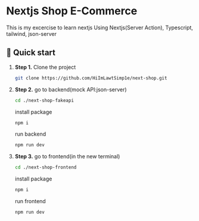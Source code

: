 # Nextjs Shop E-Commerce

This is my excercise to learn nextjs
Using Nextjs(Server Action), Typescript, tailwind, json-server

## 🚀 Quick start

1.  **Step 1.**
    Clone the project
    ```sh
    git clone https://github.com/HiImLawtSimp1e/next-shop.git
    ```
1.  **Step 2.**
    go to backend(mock API:json-server)
    ```sh
    cd ./next-shop-fakeapi
    ```
    install package
    ```sh
    npm i
    ```
    run backend
    ```sh
    npm run dev
    ```
 1. **Step 3.**
    go to frontend(in the new terminal)
    ```sh
    cd ./next-shop-frontend
    ```
    install package
    ```sh
    npm i
    ```
    run frontend
    ```sh
    npm run dev
    ```
